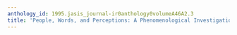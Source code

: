 ```yaml
---
anthology_id: 1995.jasis_journal-ir0anthology0volumeA46A2.3
title: 'People, Words, and Perceptions: A Phenomenological Investigation of Textuality'
---
```

